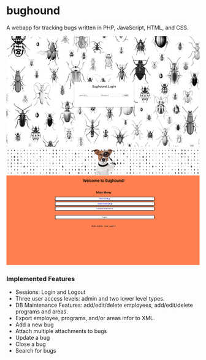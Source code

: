 # bughound
A webapp for tracking bugs written in PHP, JavaScript, HTML, and CSS.

![screenshot](https://github.com/annmai/bughound/blob/master/img/screenshot.png)
![screenshot](https://github.com/annmai/bughound/blob/master/img/screenshot2.png)

### Implemented Features
* Sessions: Login and Logout
* Three user access levels: admin and two lower level types.
* DB Maintenance Features: add/edit/delete employees, add/edit/delete programs and areas.
* Export employee, programs, and/or areas infor to XML.
* Add a new bug
* Attach multiple attachments to bugs
* Update a bug
* Close a bug
* Search for bugs

